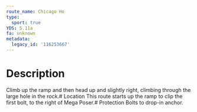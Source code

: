 ```yaml
---
route_name: Chicago Ho
type:
  sport: true
YDS: 5.11a
fa: unknown
metadata:
  legacy_id: '116253667'
---
```

# Description
Climb up the ramp and then head up and slightly right, climbing through the large hole in the rock.# Location
This route starts up the ramp to clip the first bolt, to the right of Mega Poser.# Protection
Bolts to drop-in anchor.
